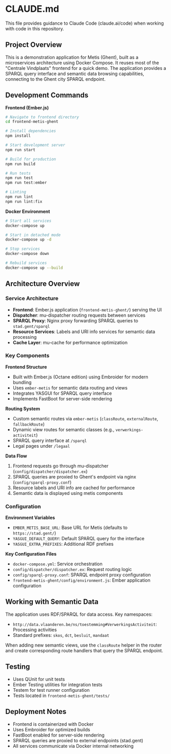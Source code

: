 # CLAUDE.md

This file provides guidance to Claude Code (claude.ai/code) when working with code in this repository.

## Project Overview

This is a demonstration application for Metis (Ghent), built as a microservices architecture using Docker Compose. It reuses most of the "Centrale Vindplaats" frontend for a quick demo. The application provides a SPARQL query interface and semantic data browsing capabilities, connecting to the Ghent city SPARQL endpoint.

## Development Commands

**Frontend (Ember.js)**
```bash
# Navigate to frontend directory
cd frontend-metis-ghent

# Install dependencies
npm install

# Start development server
npm run start

# Build for production
npm run build

# Run tests
npm run test
npm run test:ember

# Linting
npm run lint
npm run lint:fix
```

**Docker Environment**
```bash
# Start all services
docker-compose up

# Start in detached mode
docker-compose up -d

# Stop services
docker-compose down

# Rebuild services
docker-compose up --build
```

## Architecture Overview

### Service Architecture
- **Frontend**: Ember.js application (`frontend-metis-ghent/`) serving the UI
- **Dispatcher**: mu-dispatcher routing requests between services
- **SPARQL Proxy**: Nginx proxy forwarding SPARQL queries to `stad.gent/sparql`
- **Resource Services**: Labels and URI info services for semantic data processing
- **Cache Layer**: mu-cache for performance optimization

### Key Components

**Frontend Structure**
- Built with Ember.js (Octane edition) using Embroider for modern bundling
- Uses `ember-metis` for semantic data routing and views
- Integrates YASGUI for SPARQL query interface
- Implements FastBoot for server-side rendering

**Routing System**
- Custom semantic routes via `ember-metis` (`classRoute`, `externalRoute`, `fallbackRoute`)
- Dynamic view routes for semantic classes (e.g., `verwerkings-activiteit`)
- SPARQL query interface at `/sparql`
- Legal pages under `/legaal`

**Data Flow**
1. Frontend requests go through mu-dispatcher (`config/dispatcher/dispatcher.ex`)
2. SPARQL queries are proxied to Ghent's endpoint via nginx (`config/sparql-proxy.conf`)
3. Resource labels and URI info are cached for performance
4. Semantic data is displayed using metis components

### Configuration

**Environment Variables**
- `EMBER_METIS_BASE_URL`: Base URL for Metis (defaults to `https://stad.gent/`)
- `YASGUI_DEFAULT_QUERY`: Default SPARQL query for the interface
- `YASGUI_EXTRA_PREFIXES`: Additional RDF prefixes

**Key Configuration Files**
- `docker-compose.yml`: Service orchestration
- `config/dispatcher/dispatcher.ex`: Request routing logic
- `config/sparql-proxy.conf`: SPARQL endpoint proxy configuration
- `frontend-metis-ghent/config/environment.js`: Ember application configuration

## Working with Semantic Data

The application uses RDF/SPARQL for data access. Key namespaces:
- `http://data.vlaanderen.be/ns/toestemming#VerwerkingsActiviteit`: Processing activities
- Standard prefixes: `skos`, `dct`, `besluit`, `mandaat`

When adding new semantic views, use the `classRoute` helper in the router and create corresponding route handlers that query the SPARQL endpoint.

## Testing

- Uses QUnit for unit tests
- Ember Testing utilities for integration tests
- Testem for test runner configuration
- Tests located in `frontend-metis-ghent/tests/`

## Deployment Notes

- Frontend is containerized with Docker
- Uses Embroider for optimized builds
- FastBoot enabled for server-side rendering
- SPARQL queries are proxied to external endpoints (stad.gent)
- All services communicate via Docker internal networking